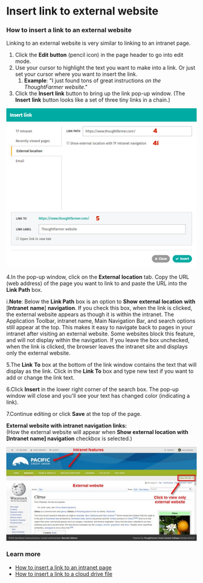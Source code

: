 # Insert link to external website



### How to insert a link to an external website

Linking to an external website is very similar to linking to an intranet page.

1. Click the **Edit button** \(pencil icon\) in the page header to go into edit mode.
2. Use your cursor to highlight the text you want to make into a link. Or just set your cursor where you want to insert the link.
   1. **Example**: "I just found tons of great instructions _on the ThoughtFarmer website_."
3. Click the **Insert** **link** button to bring up the link pop-up window. \(The **Insert** **link** button looks like a set of three tiny links in a chain.\)

![](../../../.gitbook/assets/1%20%281%29.png)



4.In the pop-up window, click on the **External** **location** tab. Copy the URL \(web address\) of the page you want to link to and paste the URL into the **Link Path** box.

i.**Note**: Below the **Link Path** box is an option to **Show** **external** **location** **with** \[**Intranet** **name**\] **navigation**. If you check this box, when the link is clicked, the external website appears as though it is within the intranet. The Application Toolbar, intranet name, Main Navigation Bar, and search options still appear at the top. This makes it easy to navigate back to pages in your intranet after visiting an external website. Some websites block this feature, and will not display within the navigation. If you leave the box unchecked, when the link is clicked, the browser leaves the intranet site and displays only the external website.

5.The **Link** **To** box at the bottom of the link window contains the text that will display as the link. Click in the **Link To** box and type new text if you want to add or change the link text.

6.Click **Insert** in the lower right corner of the search box. The pop-up window will close and you'll see your text has changed color \(indicating a link\).

7.Continue editing or click **Save** at the top of the page.

**External website with intranet navigation links:**  
\(How the external website will appear when **Show external location with \[Intranet name\] navigation** checkbox is selected.\)

![](../../../.gitbook/assets/2%20%2826%29.jpg)



### Learn more

* [How to insert a link to an intranet page](./)
* [How to insert a link to a cloud drive file](../../cloud-drive-integration/link-to-cloud-drive-files-in-page-content.md)

